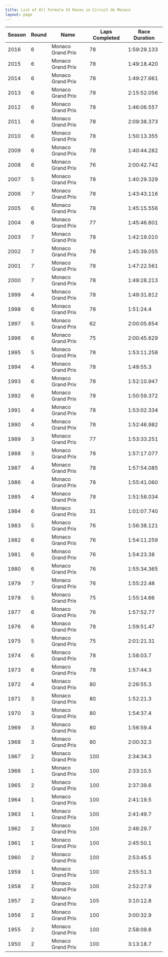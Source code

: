 ```yaml
---
title: List of All Formula 1® Races in Circuit de Monaco
layout: page
---
```



| Season | Round | Name | Laps Completed | Race Duration |
|--|--|--|--|--|
| 2016 | 6 | Monaco Grand Prix | 78 | 1:59:29.133 |
| 2015 | 6 | Monaco Grand Prix | 78 | 1:49:18.420 |
| 2014 | 6 | Monaco Grand Prix | 78 | 1:49:27.661 |
| 2013 | 6 | Monaco Grand Prix | 78 | 2:15:52.056 |
| 2012 | 6 | Monaco Grand Prix | 78 | 1:46:06.557 |
| 2011 | 6 | Monaco Grand Prix | 78 | 2:09:38.373 |
| 2010 | 6 | Monaco Grand Prix | 78 | 1:50:13.355 |
| 2009 | 6 | Monaco Grand Prix | 78 | 1:40:44.282 |
| 2008 | 6 | Monaco Grand Prix | 76 | 2:00:42.742 |
| 2007 | 5 | Monaco Grand Prix | 78 | 1:40:29.329 |
| 2006 | 7 | Monaco Grand Prix | 78 | 1:43:43.116 |
| 2005 | 6 | Monaco Grand Prix | 78 | 1:45:15.556 |
| 2004 | 6 | Monaco Grand Prix | 77 | 1:45:46.601 |
| 2003 | 7 | Monaco Grand Prix | 78 | 1:42:19.010 |
| 2002 | 7 | Monaco Grand Prix | 78 | 1:45:39.055 |
| 2001 | 7 | Monaco Grand Prix | 78 | 1:47:22.561 |
| 2000 | 7 | Monaco Grand Prix | 78 | 1:49:28.213 |
| 1999 | 4 | Monaco Grand Prix | 78 | 1:49:31.812 |
| 1998 | 6 | Monaco Grand Prix | 78 | 1:51:24.4 |
| 1997 | 5 | Monaco Grand Prix | 62 | 2:00:05.654 |
| 1996 | 6 | Monaco Grand Prix | 75 | 2:00:45.629 |
| 1995 | 5 | Monaco Grand Prix | 78 | 1:53:11.258 |
| 1994 | 4 | Monaco Grand Prix | 78 | 1:49:55.3 |
| 1993 | 6 | Monaco Grand Prix | 78 | 1:52:10.947 |
| 1992 | 6 | Monaco Grand Prix | 78 | 1:50:59.372 |
| 1991 | 4 | Monaco Grand Prix | 78 | 1:53:02.334 |
| 1990 | 4 | Monaco Grand Prix | 78 | 1:52:46.982 |
| 1989 | 3 | Monaco Grand Prix | 77 | 1:53:33.251 |
| 1988 | 3 | Monaco Grand Prix | 78 | 1:57:17.077 |
| 1987 | 4 | Monaco Grand Prix | 78 | 1:57:54.085 |
| 1986 | 4 | Monaco Grand Prix | 78 | 1:55:41.060 |
| 1985 | 4 | Monaco Grand Prix | 78 | 1:51:58.034 |
| 1984 | 6 | Monaco Grand Prix | 31 | 1:01:07.740 |
| 1983 | 5 | Monaco Grand Prix | 76 | 1:56:38.121 |
| 1982 | 6 | Monaco Grand Prix | 76 | 1:54:11.259 |
| 1981 | 6 | Monaco Grand Prix | 76 | 1:54:23.38 |
| 1980 | 6 | Monaco Grand Prix | 76 | 1:55:34.365 |
| 1979 | 7 | Monaco Grand Prix | 76 | 1:55:22.48 |
| 1978 | 5 | Monaco Grand Prix | 75 | 1:55:14.66 |
| 1977 | 6 | Monaco Grand Prix | 76 | 1:57:52.77 |
| 1976 | 6 | Monaco Grand Prix | 78 | 1:59:51.47 |
| 1975 | 5 | Monaco Grand Prix | 75 | 2:01:21.31 |
| 1974 | 6 | Monaco Grand Prix | 78 | 1:58:03.7 |
| 1973 | 6 | Monaco Grand Prix | 78 | 1:57:44.3 |
| 1972 | 4 | Monaco Grand Prix | 80 | 2:26:55.3 |
| 1971 | 3 | Monaco Grand Prix | 80 | 1:52:21.3 |
| 1970 | 3 | Monaco Grand Prix | 80 | 1:54:37.4 |
| 1969 | 3 | Monaco Grand Prix | 80 | 1:56:59.4 |
| 1968 | 3 | Monaco Grand Prix | 80 | 2:00:32.3 |
| 1967 | 2 | Monaco Grand Prix | 100 | 2:34:34.3 |
| 1966 | 1 | Monaco Grand Prix | 100 | 2:33:10.5 |
| 1965 | 2 | Monaco Grand Prix | 100 | 2:37:39.6 |
| 1964 | 1 | Monaco Grand Prix | 100 | 2:41:19.5 |
| 1963 | 1 | Monaco Grand Prix | 100 | 2:41:49.7 |
| 1962 | 2 | Monaco Grand Prix | 100 | 2:46:29.7 |
| 1961 | 1 | Monaco Grand Prix | 100 | 2:45:50.1 |
| 1960 | 2 | Monaco Grand Prix | 100 | 2:53:45.5 |
| 1959 | 1 | Monaco Grand Prix | 100 | 2:55:51.3 |
| 1958 | 2 | Monaco Grand Prix | 100 | 2:52:27.9 |
| 1957 | 2 | Monaco Grand Prix | 105 | 3:10:12.8 |
| 1956 | 2 | Monaco Grand Prix | 100 | 3:00:32.9 |
| 1955 | 2 | Monaco Grand Prix | 100 | 2:58:09.8 |
| 1950 | 2 | Monaco Grand Prix | 100 | 3:13:18.7 |


